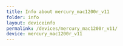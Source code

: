 ```yaml
---
title: Info about mercury_mac1200r_v11
folder: info
layout: deviceinfo
permalink: /devices/mercury_mac1200r_v11/
device: mercury_mac1200r_v11
---
```

